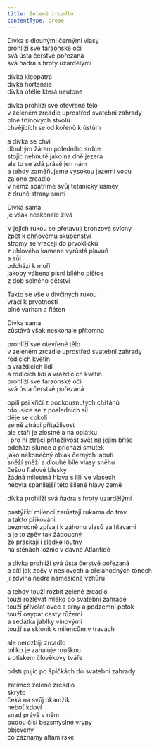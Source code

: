 ```yaml
---
title: Zelené zrcadlo
contentType: prose
---
```


<section>

Dívka s dlouhými černými vlasy  
prohlíží své faraónské oči  
svá ústa čerstvě pořezaná  
svá ňadra s hroty uzardělými

dívka kleopatra  
dívka hortensie  
dívka ofélie která neutone

dívka prohlíží své otevřené tělo  
v zeleném zrcadle uprostřed svatební zahrady  
plné třtinových stvolů  
chvějících se od kořenů k ústům

a dívka se chví  
dlouhým žárem poledního srdce  
stojíc nehnutě jako na dně jezera  
ale to se zdá právě jen nám  
a tehdy zaměňujeme vysokou jezerní vodu  
za ono zrcadlo  
v němž spatříme svůj tetanický úsměv  
z druhé strany smrti

Dívka sama  
je však neskonale živá

V jejích rukou se přetavují bronzové svícny  
zpět k ohňovému skupenství  
stromy se vracejí do prvoklíčků  
z uhlového kamene vyrůstá plavuň  
a sůl  
odchází k moři  
jakoby vábena písní bílého pištce  
z dob solného dětství

Takto se vše v dívčiných rukou  
vrací k prvotnosti  
plné varhan a fléten

Dívka sama  
zůstává však neskonale přítomna

prohlíží své otevřené tělo  
v zeleném zrcadle uprostřed svatební zahrady  
rodících květin  
a vraždících lidí  
a rodících lidí a vraždících květin  
prohlíží své faraónské oči  
svá ústa čerstvě pořezaná

opilí psi křičí z podkousnutých chřtánů  
rdousíce se z posledních sil  
děje se cokoli  
země ztrácí přitažlivost  
ale stáří je zlostné a na oplátku  
i pro ni ztrácí přitažlivost svět na jejím břiše  
odchází slunce a přichází smutek  
jako nekonečný oblak černých labutí  
sněží sněží a dlouhé bílé vlasy sněhu  
češou fialové blesky  
žádná milostná hlava s lilií ve vlasech  
nebyla spanilejší této šílené hlavy země

dívka prohlíží svá ňadra s hroty uzardělými

pastýřští milenci zarůstají rukama do trav  
a takto přikováni  
bezmocně zpívají k záhonu vlasů za hlavami  
a je to zpěv tak žádoucný  
že praskají i sladké loutny  
na stěnách ložnic v dávné Atlantidě

a dívka prohlíží svá ústa čerstvě pořezaná  
a cítí jak zpěv v neslovech a přelahodných tónech  
jí zdvíhá ňadra náměsíčně vzhůru

a tehdy touží rozbít zelené zrcadlo  
touží rozlévat mléko po svatební zahradě  
touží přivolat ovce a srny a podzemní potok  
touží osypat cesty růžemi  
a sedátka jablky vínovými  
touží se sklonit k milencům v travách

ale nerozbijí zrcadlo  
toliko je zahaluje rouškou  
s otiskem člověkovy tváře

odstupujíc po špičkách do svatební zahrady

zatímco zelené zrcadlo  
skryto  
čeká na svůj okamžik  
neboť kdoví  
snad právě v něm  
budou čísi bezsmyslné vrypy  
objeveny  
co záznamy altamirské

</section>
